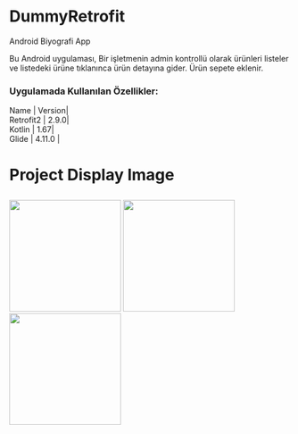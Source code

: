 # DummyRetrofit

Android Biyografi App <p> Bu Android uygulaması, Bir işletmenin admin kontrollü olarak ürünleri listeler ve listedeki ürüne tıklanınca ürün detayına gider. Ürün sepete eklenir.
### Uygulamada Kullanılan Özellikler:
Name | Version|
  <br>Retrofit2 | 2.9.0| </br>
  Kotlin | 1.67|  
  Glide  | 4.11.0 |</p> 
# Project Display Image <p> 
  <a href="https://github.com/oykuyildirim/DummyRetrofit/assets/37236494/33624968-2b9b-4673-b042-3910febe1cc9" target="_blank">
    <img src="https://github.com/oykuyildirim/DummyRetrofit/assets/37236494/33624968-2b9b-4673-b042-3910febe1cc9" width="200" style="max-width:100%;"></a>
   <a href="https://github.com/oykuyildirim/DummyRetrofit/assets/37236494/de094fcf-4063-411d-bdf2-e9084c1d6704" target="_blank">
    <img src="https://github.com/oykuyildirim/DummyRetrofit/assets/37236494/de094fcf-4063-411d-bdf2-e9084c1d6704" width="200" style="max-width:100%;"></a>
<a href="https://github.com/oykuyildirim/DummyRetrofit/assets/37236494/5c1e162f-27fa-4e3e-8dd5-000ada971b1d" target="_blank">
    <img src="https://github.com/oykuyildirim/DummyRetrofit/assets/37236494/5c1e162f-27fa-4e3e-8dd5-000ada971b1d" width="200" style="max-width:100%;"></a>  

